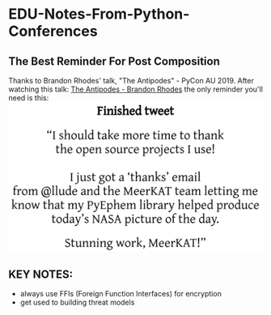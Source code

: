 # EDU-Notes-From-Python-Conferences

## The Best Reminder For Post Composition
Thanks to Brandon Rhodes' talk, "The Antipodes" - PyCon AU 2019.
After watching this talk: [The Antipodes - Brandon Rhodes](https://2019.pycon-au.org/talks/brandon)
the only reminder you'll need is this:
![Mnemonic Tweet](media/the_antipods.png "Effective Tweet composition steps all rolled up into one, comical, mnemonic device :)")

## KEY NOTES:
 - always use FFIs (Foreign Function Interfaces) for encryption
 - get used to building threat models 

